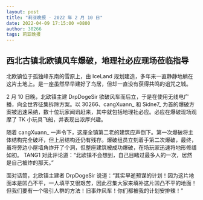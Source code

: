 ```yaml
---
layout: post
title: "莉亚晚报 - 2022 年 2 月 10 日"
date: 2022-04-09 17:15:00 +0800
author: 30266
tags: 莉亚晚报
---
```


## 西北古镇北欧镇风车爆破，地理社必应现场莅临指导
北欧镇位于孤独峰东南的雪原上，由 IceLand 规划建造，多年来一直静静地躺在这片土地上。是一座虽然早早建好了鸟居，但却一直没有获得共鸣的诅咒之城。

2 月 10 日晚，北欧镇主建 DrpDogeSir 欲破风车而后立，于是在使用无线电广播，向全世界征集拆除方案。以 30266、cangXuann_ 和 Sidne7_ 为首的爆破方案被迅速采纳，数十位玩家闻讯赶来，其中就包括地理社必应。必应在爆破现场观摩了 TK 小玩具飞船，并表现出浓厚兴趣。

随着 cangXuann_ 一声令下，这座全镇第二老的建筑应声倒下。第一次爆破将主体结构完全破坏，但上层结构还仍有残存。爆破组员立刻着手第二次爆破，最终，虽将旁边小屋墙角炸开了个洞，但整座建筑被成功爆破，在场玩家迅速将地形修缮如初。
TANG1 对此评论道：“北欧镇不会想到，自己目睹过最多人的一次，居然是自己被炸的那天。”

面对话筒，北欧镇主建者 DrpDogeSir 说道：“其实早逝预谋的计划！因为这片地面本是凹凸不平，一人填平又很艰苦，因此召集大家来填补这片凹凸不平的地面！但我们要有一个吸引人群的方法！旧事炸风车！你们都被我的计划安排辣！”